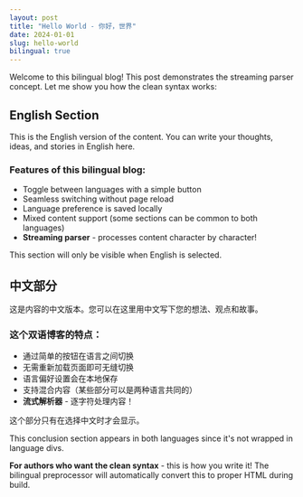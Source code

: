 ```yaml
---
layout: post
title: "Hello World - 你好，世界"
date: 2024-01-01
slug: hello-world
bilingual: true
---
```


<div class="bilingual-post" markdown="1">


Welcome to this bilingual blog! This post demonstrates the streaming parser concept. Let me show you how the clean syntax works:




<div class="lang-content lang-en" data-lang="en" markdown="1">


## English Section

This is the English version of the content. You can write your thoughts, ideas, and stories in English here.

### Features of this bilingual blog:
- Toggle between languages with a simple button
- Seamless switching without page reload
- Language preference is saved locally
- Mixed content support (some sections can be common to both languages)
- **Streaming parser** - processes content character by character!

This section will only be visible when English is selected.



</div>

<div class="lang-content lang-zh" data-lang="zh" markdown="1">


## 中文部分

这是内容的中文版本。您可以在这里用中文写下您的想法、观点和故事。

### 这个双语博客的特点：
- 通过简单的按钮在语言之间切换
- 无需重新加载页面即可无缝切换
- 语言偏好设置会在本地保存
- 支持混合内容（某些部分可以是两种语言共同的）
- **流式解析器** - 逐字符处理内容！

这个部分只有在选择中文时才会显示。



</div>
This conclusion section appears in both languages since it's not wrapped in language divs.

**For authors who want the clean syntax** - this is how you write it! The bilingual preprocessor will automatically convert this to proper HTML during build.



</div>

</div>